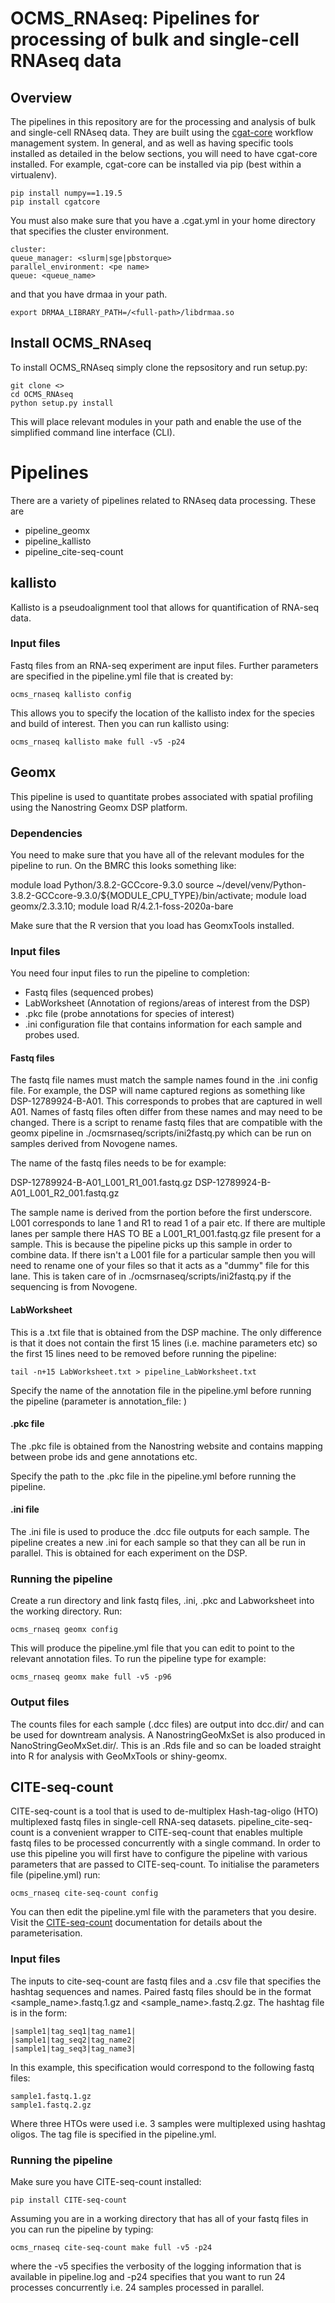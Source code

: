 # OCMS_RNAseq: Pipelines for processing of bulk and single-cell RNAseq data

## Overview

The pipelines in this repository are for the processing and analysis of bulk and single-cell RNAseq data. They are built using the [cgat-core](https://github.com/cgat-developers/cgat-core) workflow management system. In general, and as well as having specific tools installed as detailed in the below sections, you will need to have cgat-core installed. For example, cgat-core can be installed via pip (best within a virtualenv).

    pip install numpy==1.19.5
    pip install cgatcore

You must also make sure that you have a .cgat.yml in your home directory that specifies the cluster environment.

    cluster:
    queue_manager: <slurm|sge|pbstorque>
    parallel_environment: <pe name>
    queue: <queue_name>


and that you have drmaa in your path.

    export DRMAA_LIBRARY_PATH=/<full-path>/libdrmaa.so


## Install OCMS_RNAseq

To install OCMS_RNAseq simply clone the repsository and run setup.py:

    git clone <>
    cd OCMS_RNAseq
    python setup.py install

This will place relevant modules in your path and enable the use of the simplified command line interface (CLI).


# Pipelines

There are a variety of pipelines related to RNAseq data processing. These are

* pipeline_geomx
* pipeline_kallisto
* pipeline_cite-seq-count

## kallisto

Kallisto is a pseudoalignment tool that allows for quantification of RNA-seq data. 

### Input files

Fastq files from an RNA-seq experiment are input files. Further parameters are specified in the pipeline.yml file that is created by:

    ocms_rnaseq kallisto config

This allows you to specify the location of the kallisto index for the species and build of interest. Then you can run kallisto using:

    ocms_rnaseq kallisto make full -v5 -p24 


## Geomx

This pipeline is used to quantitate probes associated with spatial profiling using the Nanostring Geomx DSP platform.

### Dependencies

You need to make sure that you have all of the relevant modules for the pipeline to run. On the BMRC this looks something like:

module load Python/3.8.2-GCCcore-9.3.0
source ~/devel/venv/Python-3.8.2-GCCcore-9.3.0/${MODULE_CPU_TYPE}/bin/activate;
module load geomx/2.3.3.10;
module load R/4.2.1-foss-2020a-bare

Make sure that the R version that you load has GeomxTools installed.


### Input files

You need four input files to run the pipeline to completion:

* Fastq files (sequenced probes)
* LabWorksheet (Annotation of regions/areas of interest from the DSP)
* .pkc file (probe annotations for species of interest)
* .ini configuration file that contains information for each sample and probes used.

#### Fastq files

The fastq file names must match the sample names found in the .ini config file. For example, the DSP will name captured regions as something like DSP-12789924-B-A01. This corresponds to probes that are captured in well A01. Names of fastq files often differ from these names and may need to be changed. There is a script to rename fastq files that are compatible with the geomx pipeline in ./ocmsrnaseq/scripts/ini2fastq.py which can be run on samples derived from Novogene names. 

The name of the fastq files needs to be for example:

DSP-12789924-B-A01_L001_R1_001.fastq.gz
DSP-12789924-B-A01_L001_R2_001.fastq.gz

The sample name is derived from the portion before the first underscore. L001 corresponds to lane 1 and R1 to read 1 of a pair etc. If there are multiple lanes per sample there HAS TO BE a L001_R1_001.fastq.gz file present for a sample. This is because the pipeline picks up this sample in order to combine data. If there isn't a L001 file for a particular sample then you will need to rename one of your files so that it acts as a "dummy" file for this lane. This is taken care of in ./ocmsrnaseq/scripts/ini2fastq.py if the sequencing is from Novogene.


#### LabWorksheet

This is a .txt file that is obtained from the DSP machine. The only difference is that it does not contain the first 15 lines (i.e. machine parameters etc) so the first 15 lines need to be removed before running the pipeline:

```
tail -n+15 LabWorksheet.txt > pipeline_LabWorksheet.txt
```

Specify the name of the annotation file in the pipeline.yml before running the pipeline (parameter is annotation_file: )

#### .pkc file

The .pkc file is obtained from the Nanostring website and contains mapping between probe ids and gene annotations etc.

Specify the path to the .pkc file in the pipeline.yml before running the pipeline.

#### .ini file

The .ini file is used to produce the .dcc file outputs for each sample. The pipeline creates a new .ini for each sample so that they can all be run in parallel. This is obtained for each experiment on the DSP.

### Running the pipeline

Create a run directory and link fastq files, .ini, .pkc and Labworksheet into the working directory. Run:


```
ocms_rnaseq geomx config
```

This will produce the pipeline.yml file that you can edit to point to the relevant annotation files. To run the pipeline type for example:


```
ocms_rnaseq geomx make full -v5 -p96
```

### Output files

The counts files for each sample (.dcc files) are output into dcc.dir/ and can be used for downtream analysis. A NanostringGeoMxSet is also produced in NanoStringGeoMxSet.dir/. This is an .Rds file and so can be loaded straight into R for analysis with GeoMxTools or shiny-geomx.



## CITE-seq-count

CITE-seq-count is a tool that is used to de-multiplex Hash-tag-oligo (HTO) multiplexed fastq files in single-cell RNA-seq datasets. pipeline_cite-seq-count is a convenient wrapper to CITE-seq-count that enables multiple fastq files to be processed concurrently with a single command. In order to use this pipeline you will first have to configure the pipeline with various parameters that are passed to CITE-seq-count. To initialise the parameters file (pipeline.yml) run:

    ocms_rnaseq cite-seq-count config

You can then edit the pipeline.yml file with the parameters that you desire. Visit the [CITE-seq-count](https://hoohm.github.io/CITE-seq-Count/Running-the-script/) documentation for details about the parameterisation.

### Input files

The inputs to cite-seq-count are fastq files and a .csv file that specifies the hashtag sequences and names. Paired fastq files should be in the format <sample_name>.fastq.1.gz and <sample_name>.fastq.2.gz. The hashtag file is in the form:


    |sample1|tag_seq1|tag_name1|
    |sample1|tag_seq2|tag_name2|
    |sample1|tag_seq3|tag_name3|

In this example, this specification would correspond to the following fastq files:

    sample1.fastq.1.gz 
    sample1.fastq.2.gz

Where three HTOs were used i.e. 3 samples were multiplexed using hashtag oligos. The tag file is specified in the pipeline.yml. 


### Running the pipeline


Make sure you have CITE-seq-count installed:

    pip install CITE-seq-count

Assuming you are in a working directory that has all of your fastq files in you can run the pipeline by typing:

    ocms_rnaseq cite-seq-count make full -v5 -p24

where the -v5 specifies the verbosity of the logging information that is available in pipeline.log and -p24 specifies that you want to run 24 processes concurrently i.e. 24 samples processed in parallel.


